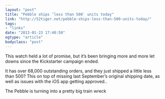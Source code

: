 ```yaml
---
layout: "post"
title: "Pebble ships ‘less than 500′ units today"
link: "http://52tiger.net/pebble-ships-less-than-500-units-today/"
tags: 
- "links"
date: "2013-01-23 17:40:50"
ogtype: "article"
bodyclass: "post"
---
```


This watch held a lot of promise, but it’s been bringing more and more let downs since the Kickstarter campaign ended.

It has over 68,000 outstanding orders, and they just shipped a little less than 500? This on top of missing last September’s original shipping date, as well as issues with the iOS app getting approved..

The Pebble is turning into a pretty big train wreck
